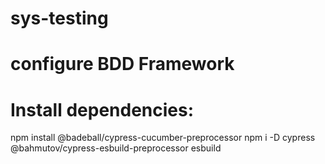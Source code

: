 # sys-testing

# configure BDD Framework

# Install dependencies:
npm install @badeball/cypress-cucumber-preprocessor
npm i -D cypress @bahmutov/cypress-esbuild-preprocessor esbuild
